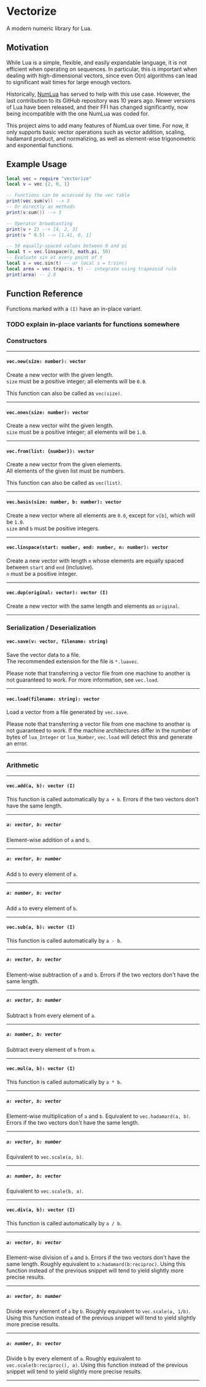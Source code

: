 # Vectorize

A modern numeric library for Lua.

## Motivation

While Lua is a simple, flexible, and easily expandable language, it is not
efficient when operating on sequences. In particular, this is important
when dealing with high-dimensional vectors, since even O(n) algorithms can
lead to significant wait times for large enough vectors.

Historically, [NumLua](https://github.com/carvalho/numlua) has served to
help with this use case. However, the last contribution to its GitHub
repository was 10 years ago. Newer versions of Lua have been released, and
their FFI has changed significantly, now being incompatible with the one
NumLua was coded for.

This project aims to add many features of NumLua over time. For now, it
only supports basic vector operations such as vector addition, scaling,
hadamard product, and normalizing, as well as element-wise trigonometric
and exponential functions.

## Example Usage

```lua
local vec = require "vectorize"
local v = vec {2, 0, 1}

-- Functions can be accessed by the vec table
print(vec.sum(v)) --> 3
-- Or directly as methods
print(v:sum()) --> 3

-- Operator broadcasting
print(v + 2) --> [4, 2, 3]
print(v ^ 0.5) --> [1.41, 0, 1]

-- 50 equally-spaced values between 0 and pi
local t = vec.linspace(0, math.pi, 50)
-- Evaluate sin at every point of t
local s = vec.sin(t) -- or local s = t:sin()
local area = vec.trapz(s, t) -- integrate using trapezoid rule
print(area) -- 2.0
```

## Function Reference

Functions marked with a `(I)` have an in-place variant.

### TODO explain in-place variants for functions somewhere

### Constructors

---

#### `vec.new(size: number): vector`

Create a new vector with the given length.  
`size` must be a positive integer; all elements will be `0.0`.

This function can also be called as `vec(size)`.

---

#### `vec.ones(size: number): vector`

Create a new vector wiht the given length.  
`size` must be a positive integer; all elements will be `1.0`.

---

#### `vec.from(list: {number}): vector`

Create a new vector from the given elements.  
All elements of the given list must be numbers.

This function can also be called as `vec(list)`.

---

#### `vec.basis(size: number, b: number): vector`

Create a new vector where all elements are `0.0`, except for `v[b]`, which
will be `1.0`.  
`size` and `b` must be positive integers.

---

#### `vec.linspace(start: number, end: number, n: number): vector`

Create a new vector with length `n` whose elements are equally spaced between
`start` and `end` (inclusive).  
`n` must be a positive integer.

---

#### `vec.dup(original: vector): vector (I)`

Create a new vector with the same length and elements as `original`.

---

### Serialization / Deserialization

#### `vec.save(v: vector, filename: string)`

Save the vector data to a file.  
The recommended extension for the file is `*.luavec`.

Please note that transferring a vector file from one machine to another is
not guaranteed to work. For more information, see `vec.load`.

---

#### `vec.load(filename: string): vector`

Load a vector from a file generated by `vec.save`.

Please note that transferring a vector file from one machine to another is
not guaranteed to work. If the machine architectures differ in the number
of bytes of `lua_Integer` or `lua_Number`, `vec.load` will detect this and
generate an error.

---

### Arithmetic

---

#### `vec.add(a, b): vector (I)`

This function is called automatically by `a + b`. Errors if the two vectors
don't have the same length.

---

##### `a: vector, b: vector`

Element-wise addition of `a` and `b`.

---

##### `a: vector, b: number`

Add `b` to every element of `a`.

---

##### `a: number, b: vector`

Add `a` to every element of `b`.

---

#### `vec.sub(a, b): vector (I)`

This function is called automatically by `a - b`.

---

##### `a: vector, b: vector`

Element-wise subtraction of `a` and `b`. Errors if the two vectors don't
have the same length.

---

##### `a: vector, b: number`

Subtract `b` from every element of `a`.

---

##### `a: number, b: vector`

Subtract every element of `b` from `a`.

---

#### `vec.mul(a, b): vector (I)`

This function is called automatically by `a * b`.

---

##### `a: vector, b: vector`

Element-wise multiplication of `a` and `b`. Equivalent to `vec.hadamard(a, b)`. Errors if the two vectors don't have the same length.

---

##### `a: vector, b: number`

Equivalent to `vec.scale(a, b)`.

---

##### `a: number, b: vector`

Equivalent to `vec.scale(b, a)`.

---

#### `vec.div(a, b): vector (I)`

This function is called automatically by `a / b`.

---

##### `a: vector, b: vector`

Element-wise division of `a` and `b`. Errors if the two vectors don't have
the same length. Roughly equivalent to `a:hadamard(b:reciproc)`.  Using
this function instead of the previous snippet will tend to yield slightly
more precise results.

---

##### `a: vector, b: number`

Divide every element of `a` by `b`. Roughly equivalent to `vec.scale(a,
1/b)`. Using this function instead of the previous snippet will tend to
yield slightly more precise results.

---

##### `a: number, b: vector`

Divide `b` by every element of `a`. Roughly equivalent to
`vec.scale(b:reciproc(), a)`. Using this function instead of the previous
snippet will tend to yield slightly more precise results.

---

